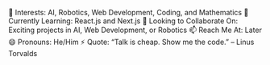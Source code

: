 👀 Interests: AI, Robotics, Web Development, Coding, and Mathematics
🌱 Currently Learning: React.js and Next.js
💞️ Looking to Collaborate On: Exciting projects in AI, Web Development, or Robotics
📫 Reach Me At: Later
😄 Pronouns: He/Him
⚡ Quote: “Talk is cheap. Show me the code.” – Linus Torvalds

